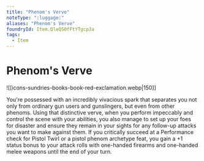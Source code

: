 ```yaml
---
title: "Phenom's Verve"
noteType: ":luggage:"
aliases: "Phenom's Verve"
foundryId: Item.QleQS0fFtYTgcpJa
tags:
  - Item
---
```


# Phenom's Verve
![[icons-sundries-books-book-red-exclamation.webp|150]]

You're possessed with an incredibly vivacious spark that separates you not only from ordinary gun users and gunslingers, but even from other phenoms. Using that distinctive verve, when you perform impeccably and control the scene with your abilities, you also manage to set up your foes for disaster and ensure they remain in your sights for any follow-up attacks you want to make against them. If you critically succeed at a Performance check for Pistol Twirl or a pistol phenom archetype feat, you gain a +1 status bonus to your attack rolls with one-handed firearms and one-handed melee weapons until the end of your turn.
